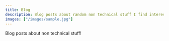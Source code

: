 ```yaml
---
title: Blog
description: Blog posts about random non technical stuff I find interesting
images: ["/images/sample.jpg"]
---
```


Blog posts about non technical stuff!
